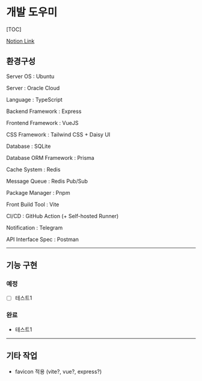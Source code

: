 # 개발 도우미

[TOC]

[Notion Link](https://www.notion.so/4d3b8c7aeb0b4b149da887c6dbdc609b)

## 환경구성

Server OS : Ubuntu

Server : Oracle Cloud

Language : TypeScript

Backend Framework : Express

Frontend Framework : VueJS

CSS Framework : Tailwind CSS + Daisy UI

Database : SQLite

Database ORM Framework : Prisma

Cache System : Redis

Message Queue : Redis Pub/Sub

Package Manager : Pnpm

Front Build Tool : Vite

CI/CD : GitHub Action (+ Self-hosted Runner)

Notification : Telegram

API Interface Spec : Postman

---

## 기능 구현

### 예정

- [ ] 테스트1

### 완료

- 테스트1

---

## 기타 작업

- favicon 적용 (vite?, vue?, express?)
